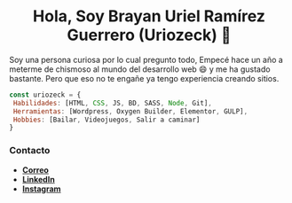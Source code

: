 <h1 align="center">Hola, Soy Brayan Uriel Ramírez Guerrero <strong>(Uriozeck)</strong> 👋</h1>

<p> Soy una persona curiosa por lo cual pregunto todo, Empecé hace un año a meterme de chismoso al mundo del desarrollo web 😄 y me ha gustado bastante. Pero que eso no te engañe ya tengo experiencia creando sitios. </p>

 ```js
const uriozeck = {
  Habilidades: [HTML, CSS, JS, BD, SASS, Node, Git],
  Herramientas: [Wordpress, Oxygen Builder, Elementor, GULP],
  Hobbies: [Bailar, Videojuegos, Salir a caminar]
}
```
 ### Contacto
  - **[Correo](mailto:brayan.uriel.ramirez@gmail.com)**
  - **[LinkedIn](https://www.linkedin.com/in/brayan-uriel-ramirez-guerrero/)**
  - **[Instagram](https://www.instagram.com/urielozeck/)**
<!--
**Uriozeck/Uriozeck** is a ✨ _special_ ✨ repository because its `README.md` (this file) appears on your GitHub profile.

Here are some ideas to get you started:

- 🔭 I’m currently working on ...
- 🌱 I’m currently learning ...
- 👯 I’m looking to collaborate on ...
- 🤔 I’m looking for help with ...
- 💬 Ask me about ...
- 📫 How to reach me: ...
- 😄 Pronouns: ...
- ⚡ Fun fact: ...
-->
